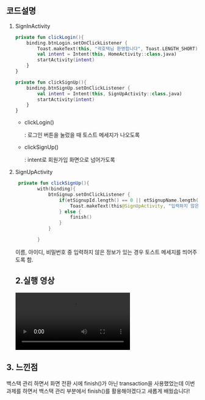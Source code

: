 ## 코드설명

1. SignInActivity

   ```kotlin
   private fun clickLogin(){
       binding.btnLogin.setOnClickListener {
           Toast.makeText(this, "곽호택님 환영합니다", Toast.LENGTH_SHORT).show()
           val intent = Intent(this, HomeActivity::class.java)
           startActivity(intent)
       }
   }
   
   private fun clickSignUp(){
       binding.btnSignUp.setOnClickListener {
           val intent = Intent(this, SignUpActivity::class.java)
           startActivity(intent)
       }
   }
   ```

   - clickLogin()

     : 로그인 버튼을 눌렀을 때 토스트 메세지가 나오도록

   - clickSignUp()

     : intent로 회원가입 화면으로 넘어가도록

     

2. SignUpActivity

   ```kotlin
    private fun clickSignUp(){
           with(binding){
               btnSignup.setOnClickListener {
                   if(etSignupId.length() == 0 || etSignupName.length() == 0 || etSingupPassword.length() == 0){
                       Toast.makeText(this@SignUpActivity, "입력하지 않은 정보가 있습니다.", Toast.LENGTH_SHORT).show()
                   } else {
                       finish()
                   }
               }
   
           }
   ```

   이름, 아이디, 비밀번호 중 입력하지 않은 정보가 있는 경우 토스트 메세지를 띄어주도록 함.

   

   ## 2.실행 영상

   <video src="C:\Users\kht07\Videos\Captures\Android Emulator - Pixel_3_XL_API_28_5554 2021-10-10 15-03-53.mp4"></video>





## 3. 느낀점

백스택 관리 하면서 화면 전환 시에 finish()가 아닌 transaction을 사용했었는데 이번 과제를 하면서 백스택 관리 부분에서 finish()를 활용해야겠다고 새롭게 배웠습니다!